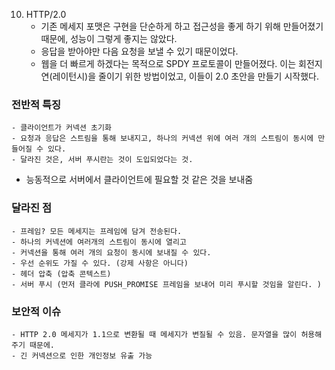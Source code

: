 10. HTTP/2.0
    - 기존 메세지 포맷은 구현을 단순하게 하고 접근성을 좋게 하기 위해 만들어졌기 때문에, 성능이 그렇게 좋지는 않았다. 
    - 응답을 받아야만 다음 요청을 보낼 수 있기 때문이었다.
    - 웹을 더 빠르게 하겠다는 목적으로 SPDY 프로토콜이 만들어졌다. 이는 회전지연(레이턴시)을 줄이기 위한 방법이었고, 이들이 2.0 초안을 만들기 시작했다.
### 전반적 특징
    - 클라이언트가 커넥션 초기화    
    - 요청과 응답은 스트림을 통해 보내지고, 하나의 커넥션 위에 여러 개의 스트림이 동시에 만들어질 수 있다. 
    - 달라진 것은, 서버 푸시란는 것이 도입되었다는 것. 
* 능동적으로 서버에서 클라이언트에 필요할 것 같은 것을 보내줌

### 달라진 점
    - 프레임? 모든 메세지는 프레임에 담겨 전송된다.
    - 하나의 커넥션에 여러개의 스트림이 동시에 열리고
    - 커넥션을 통해 여러 개의 요청이 동시에 보내질 수 있다. 
    - 우선 순위도 가질 수 있다. (강제 사항은 아니다)
    - 헤더 압축 (압축 콘텍스트)
    - 서버 푸시 (먼저 클라에 PUSH_PROMISE 프레임을 보내어 미리 푸시할 것임을 알린다. )

### 보안적 이슈
    - HTTP 2.0 메세지가 1.1으로 변환될 때 메세지가 변질될 수 있음. 문자열을 많이 허용해주기 때문에.
    - 긴 커넥션으로 인한 개인정보 유출 가능

